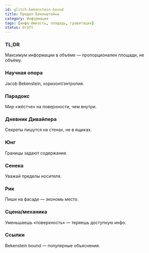 ```yaml
---
id: glitch-bekenstein-bound
title: Предел Бекенштейна
category: Информация
tags: [инфо-ёмкость, площадь, гравитация]
status: draft
---
```


### TL;DR

Максимум информации в объёме — пропорционален площади, не объёму.

### Научная опора

Jacob Bekenstein, хоризонт/энтропия.

### Парадокс

Мир «жёстче» на поверхности, чем внутри.

### Дневник Дивайпера

Секреты пишутся на стенах, не в ящиках.

### Юнг

Границы задают содержание.

### Сенека

Уважай пределы носителя.

### Рик

Пиши на фасаде — экономь место.

### Сцена/механика

Уменьшаешь «поверхность» — теряешь доступную инфо.

### Ссылки

Bekenstein bound — популярные объяснения.

